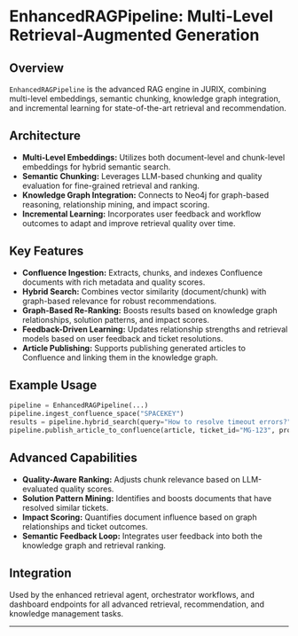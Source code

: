 # EnhancedRAGPipeline: Multi-Level Retrieval-Augmented Generation

## Overview

`EnhancedRAGPipeline` is the advanced RAG engine in JURIX, combining multi-level embeddings, semantic chunking, knowledge graph integration, and incremental learning for state-of-the-art retrieval and recommendation.

## Architecture

- **Multi-Level Embeddings:** Utilizes both document-level and chunk-level embeddings for hybrid semantic search.
- **Semantic Chunking:** Leverages LLM-based chunking and quality evaluation for fine-grained retrieval and ranking.
- **Knowledge Graph Integration:** Connects to Neo4j for graph-based reasoning, relationship mining, and impact scoring.
- **Incremental Learning:** Incorporates user feedback and workflow outcomes to adapt and improve retrieval quality over time.

## Key Features

- **Confluence Ingestion:** Extracts, chunks, and indexes Confluence documents with rich metadata and quality scores.
- **Hybrid Search:** Combines vector similarity (document/chunk) with graph-based relevance for robust recommendations.
- **Graph-Based Re-Ranking:** Boosts results based on knowledge graph relationships, solution patterns, and impact scores.
- **Feedback-Driven Learning:** Updates relationship strengths and retrieval models based on user feedback and ticket resolutions.
- **Article Publishing:** Supports publishing generated articles to Confluence and linking them in the knowledge graph.

## Example Usage

```python
pipeline = EnhancedRAGPipeline(...)
pipeline.ingest_confluence_space("SPACEKEY")
results = pipeline.hybrid_search(query="How to resolve timeout errors?", ticket_context={"ticket_key": "MG-123"})
pipeline.publish_article_to_confluence(article, ticket_id="MG-123", project_key="MG")
```

## Advanced Capabilities

- **Quality-Aware Ranking:** Adjusts chunk relevance based on LLM-evaluated quality scores.
- **Solution Pattern Mining:** Identifies and boosts documents that have resolved similar tickets.
- **Impact Scoring:** Quantifies document influence based on graph relationships and ticket outcomes.
- **Semantic Feedback Loop:** Integrates user feedback into both the knowledge graph and retrieval ranking.

## Integration

Used by the enhanced retrieval agent, orchestrator workflows, and dashboard endpoints for all advanced retrieval, recommendation, and knowledge management tasks.

---
